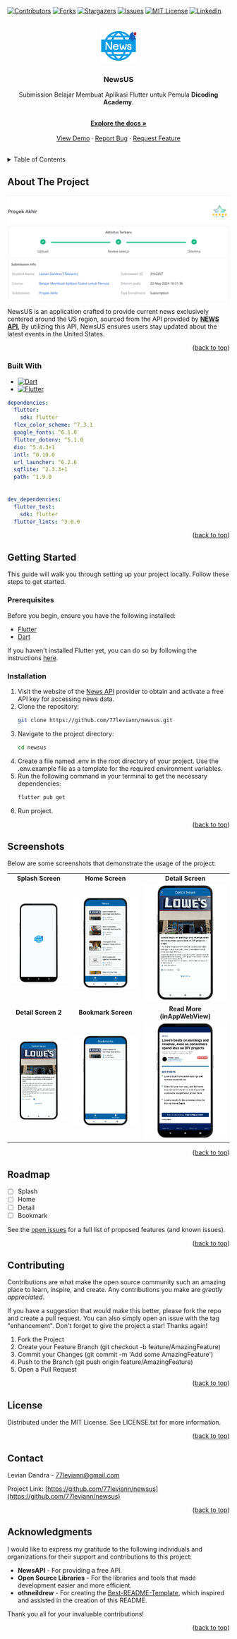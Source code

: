 <a name="readme-top"></a>

[![Contributors][contributors-shield]][contributors-url]
[![Forks][forks-shield]][forks-url]
[![Stargazers][stars-shield]][stars-url]
[![Issues][issues-shield]][issues-url]
[![MIT License][license-shield]][license-url]
[![LinkedIn][linkedin-shield]][linkedin-url]

<br />
<div align="center">
  <a href="https://github.com/77leviann/newsus">
    <img src="images/logo/image_logo.png" alt="Logo" width="80" height="80">
  </a>

<h3 align="center">NewsUS</h3>

  <p align="center">
    Submission Belajar Membuat Aplikasi Flutter untuk Pemula <strong>Dicoding Academy</strong>. </p>
    <br />
    <a href="https://github.com/77leviann/newsus"><strong>Explore the docs »</strong></a>
    <br />
    <br />
    <a href="https://github.com/77leviann/newsus">View Demo</a>
    ·
    <a href="https://github.com/77leviann/newsus/issues/new?labels=bug&template=bug-report---.md">Report Bug</a>
    ·
    <a href="https://github.com/77leviann/newsus/issues/new?labels=enhancement&template=feature-request---.md">Request Feature</a>
    <br />
    <br />
  </p>
</div>

<details>
  <summary>Table of Contents</summary>
  <ol>
    <li>
      <a href="#about-the-project">About The Project</a>
      <ul>
        <li><a href="#built-with">Built With</a></li>
      </ul>
    </li>
    <li>
      <a href="#getting-started">Getting Started</a>
      <ul>
        <li><a href="#prerequisites">Prerequisites</a></li>
        <li><a href="#installation">Installation</a></li>
      </ul>
    </li>
    <li><a href="#screenshots">Screenshots</a></li>
    <li><a href="#roadmap">Roadmap</a></li>
    <li><a href="#contributing">Contributing</a></li>
    <li><a href="#license">License</a></li>
    <li><a href="#contact">Contact</a></li>
    <li><a href="#acknowledgments">Acknowledgments</a></li>
  </ol>
</details>

## About The Project

![Rating Project](images/screenshot/rating_project.png)

NewsUS is an application crafted to provide current news exclusively centered around the US region, sourced from the API provided by <a href="https://newsapi.org/"><strong>NEWS API</strong></a>, By utilizing this API, NewsUS ensures users stay updated about the latest events in the United States.

<p align="right">(<a href="#readme-top">back to top</a>)</p>

### Built With

- [![Dart][Dart]][Dart-url]
- [![Flutter][Flutter]][Flutter-url]

```yaml
dependencies:
  flutter:
    sdk: flutter
  flex_color_scheme: ^7.3.1 
  google_fonts: ^6.1.0
  flutter_dotenv: ^5.1.0 
  dio: ^5.4.3+1
  intl: ^0.19.0
  url_launcher: ^6.2.6
  sqflite: ^2.3.3+1
  path: ^1.9.0


dev_dependencies:
  flutter_test:
    sdk: flutter
  flutter_lints: ^3.0.0
```

<p align="right">(<a href="#readme-top">back to top</a>)</p>

## Getting Started

This guide will walk you through setting up your project locally. Follow these steps to get started.

### Prerequisites

Before you begin, ensure you have the following installed:

- [Flutter](https://flutter.dev/)
- [Dart](https://dart.dev/)

If you haven't installed Flutter yet, you can do so by following the instructions [here](https://flutter.dev/docs/get-started/install).

### Installation

1. Visit the website of the [News API](https://newsapi.org/) provider to obtain and activate a free API key for accessing news data.
2. Clone the repository:
   ```sh
   git clone https://github.com/77leviann/newsus.git
   ```
3. Navigate to the project directory:
   ```sh
   cd newsus
   ```
4. Create a file named .env in the root directory of your project. Use the .env.example file as a template for the required environment variables.
5. Run the following command in your terminal to get the necessary dependencies:
   ```sh
   flutter pub get
   ```
6. Run project.

<p align="right">(<a href="#readme-top">back to top</a>)</p>

## Screenshots

Below are some screenshots that demonstrate the usage of the project:

|                                                              |                                                              |                                                              |
| :----------------------------------------------------------: | :----------------------------------------------------------: | :----------------------------------------------------------: |
|                    **Splash Screen**                     |                     **Home Screen**                     |                    **Detail Screen**                    |
|    ![Splash Screen](images/feature/splash_screen.png)     |     ![Home Screen](images/feature/home_screen.png)      | ![Detail Screen](images/feature/detail_screen.png) |
|                    **Detail Screen 2**                    |                    **Bookmark Screen**                    |                    **Read More (inAppWebView)**                    |
| ![Detail Screen 2](images/feature/detail_screen_2.png) | ![Bookmark Screen](images/feature/bookmark_screen.png) | ![Read More (inAppWebView)](images/feature/read_more(inAppWebView).png) |

<p align="right">(<a href="#readme-top">back to top</a>)</p>

## Roadmap

- [ ] Splash
- [ ] Home
- [ ] Detail
- [ ] Bookmark

See the [open issues](https://github.com/77leviann/newsus/issues) for a full list of proposed features (and known issues).

<p align="right">(<a href="#readme-top">back to top</a>)</p>

## Contributing

Contributions are what make the open source community such an amazing place to learn, inspire, and create. Any contributions you make are _greatly appreciated_.

If you have a suggestion that would make this better, please fork the repo and create a pull request. You can also simply open an issue with the tag "enhancement".
Don't forget to give the project a star! Thanks again!

1. Fork the Project
2. Create your Feature Branch (git checkout -b feature/AmazingFeature)
3. Commit your Changes (git commit -m 'Add some AmazingFeature')
4. Push to the Branch (git push origin feature/AmazingFeature)
5. Open a Pull Request

<p align="right">(<a href="#readme-top">back to top</a>)</p>

## License

Distributed under the MIT License. See LICENSE.txt for more information.

<p align="right">(<a href="#readme-top">back to top</a>)</p>

## Contact

Levian Dandra - 77leviann@gmail.com

Project Link: [https://github.com/77leviann/newsus](https://github.com/77leviann/newsus)

<p align="right">(<a href="#readme-top">back to top</a>)</p>

## Acknowledgments

I would like to express my gratitude to the following individuals and organizations for their support and contributions to this project:

- **NewsAPI** - For providing a free API.
- **Open Source Libraries** - For the libraries and tools that made development easier and more efficient.
- **othneildrew** - For creating the [Best-README-Template](https://github.com/othneildrew/Best-README-Template), which inspired and assisted in the creation of this README.

Thank you all for your invaluable contributions!

<p align="right">(<a href="#readme-top">back to top</a>)</p>

[contributors-shield]: https://img.shields.io/github/contributors/77leviann/newsus.svg?style=for-the-badge
[contributors-url]: https://github.com/77leviann/newsus/graphs/contributors
[forks-shield]: https://img.shields.io/github/forks/77leviann/newsus.svg?style=for-the-badge
[forks-url]: https://github.com/77leviann/newsus/network/members
[stars-shield]: https://img.shields.io/github/stars/77leviann/newsus.svg?style=for-the-badge
[stars-url]: https://github.com/77leviann/newsus/stargazers
[issues-shield]: https://img.shields.io/github/issues/77leviann/newsus.svg?style=for-the-badge
[issues-url]: https://github.com/77leviann/newsus/issues
[license-shield]: https://img.shields.io/github/license/77leviann/newsus.svg?style=for-the-badge
[license-url]: https://github.com/77leviann/newsus/blob/master/LICENSE.txt
[linkedin-shield]: https://img.shields.io/badge/-LinkedIn-black.svg?style=for-the-badge&logo=linkedin&colorB=555
[linkedin-url]: https://linkedin.com/in/77leviann
[product-screenshot]: (images/screenshot/main_screenshot.png)
[Dart]: https://img.shields.io/badge/Dart-0175C2?style=for-the-badge&logo=dart&logoColor=61DAFB
[Dart-url]: https://dart.dev/
[Flutter]: https://img.shields.io/badge/Flutter-02569B?style=for-the-badge&logo=flutter&logoColor=white
[Flutter-url]: https://flutter.dev/
